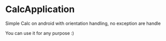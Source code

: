 CalcApplication
===============

Simple Calc on android with orientation handling, no exception are handle

You can use it for any purpose :) 
